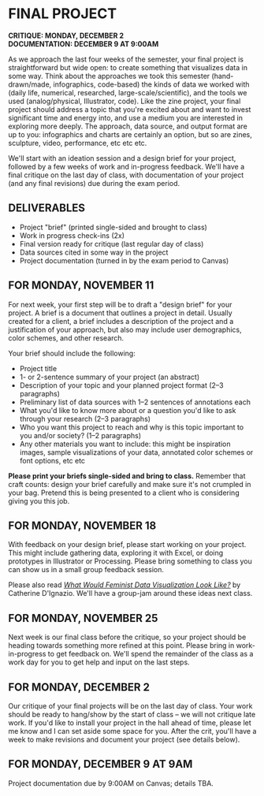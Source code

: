 # FINAL PROJECT  

**CRITIQUE: MONDAY, DECEMBER 2  
DOCUMENTATION: DECEMBER 9 AT 9:00AM**  

As we approach the last four weeks of the semester, your final project is straightforward but wide open: to create something that visualizes data in some way. Think about the approaches we took this semester (hand-drawn/made, infographics, code-based) the kinds of data we worked with (daily life, numerical, researched, large-scale/scientific), and the tools we used (analog/physical, Illustrator, code). Like the zine project, your final project should address a topic that you're excited about and want to invest significant time and energy into, and use a medium you are interested in exploring more deeply. The approach, data source, and output format are up to you: infographics and charts are certainly an option, but so are zines, sculpture, video, performance, etc etc etc.

We'll start with an ideation session and a design brief for your project, followed by a few weeks of work and in-progress feedback. We'll have a final critique on the last day of class, with documentation of your project (and any final revisions) due during the exam period.


## DELIVERABLES  

* Project "brief" (printed single-sided and brought to class)  
* Work in progress check-ins (2x)  
* Final version ready for critique (last regular day of class)  
* Data sources cited in some way in the project  
* Project documentation (turned in by the exam period to Canvas)  


## FOR MONDAY, NOVEMBER 11  

For next week, your first step will be to draft a "design brief" for your project. A brief is a document that outlines a project in detail. Usually created for a client, a brief includes a description of the project and a justification of your approach, but also may include user demographics, color schemes, and other research.

Your brief should include the following:  
* Project title  
* 1- or 2-sentence summary of your project (an abstract)  
* Description of your topic and your planned project format (2–3 paragraphs)  
* Preliminary list of data sources with 1–2 sentences of annotations each  
* What you'd like to know more about or a question you'd like to ask through your research (2–3 paragraphs)  
* Who you want this project to reach and why is this topic important to you and/or society? (1–2 paragraphs)  
* Any other materials you want to include: this might be inspiration images, sample visualizations of your data, annotated color schemes or font options, etc etc  

**Please print your briefs single-sided and bring to class.** Remember that craft counts: design your brief carefully and make sure it's not crumpled in your bag. Pretend this is being presented to a client who is considering giving you this job.


## FOR MONDAY, NOVEMBER 18  
With feedback on your design brief, please start working on your project. This might include gathering data, exploring it with Excel, or doing prototypes in Illustrator or Processing. Please bring something to class you can show us in a small group feedback session.

Please also read [*What Would Feminist Data Visualization Look Like?*](https://civic.mit.edu/2015/12/01/feminist-data-visualization) by Catherine D'Ignazio. We'll have a group-jam around these ideas next class.


## FOR MONDAY, NOVEMBER 25  
Next week is our final class before the critique, so your project should be heading towards something more refined at this point. Please bring in work-in-progress to get feedback on. We'll spend the remainder of the class as a work day for you to get help and input on the last steps.


## FOR MONDAY, DECEMBER 2  
Our critique of your final projects will be on the last day of class. Your work should be ready to hang/show by the start of class – we will not critique late work. If you'd like to install your project in the hall ahead of time, please let me know and I can set aside some space for you. After the crit, you'll have a week to make revisions and document your project (see details below).


## FOR MONDAY, DECEMBER 9 AT 9AM  
Project documentation due by 9:00AM on Canvas; details TBA. 

